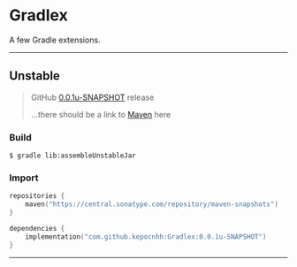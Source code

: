 # Gradlex
A few Gradle extensions.

---

## Unstable

> GitHub [0.0.1u-SNAPSHOT](https://github.com/StanleyProjects/Gradlex/releases/tag/0.0.1u-SNAPSHOT) release
>
> ...there should be a link to [Maven](https://central.sonatype.com) here

### Build
```
$ gradle lib:assembleUnstableJar
```

### Import
```kotlin
repositories {
    maven("https://central.sonatype.com/repository/maven-snapshots")
}

dependencies {
    implementation("com.github.kepocnhh:Gradlex:0.0.1u-SNAPSHOT")
}
```

---
